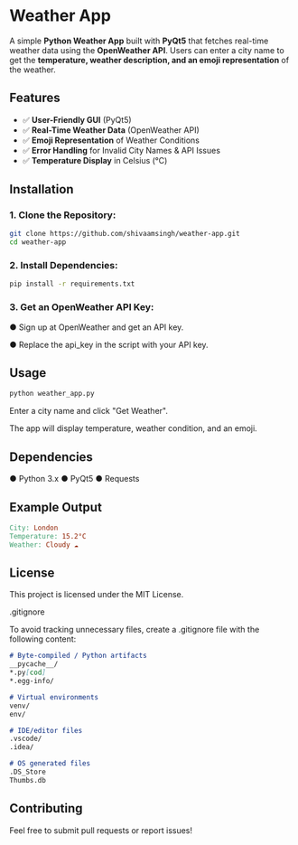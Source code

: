# Weather App

A simple **Python Weather App** built with **PyQt5** that fetches real-time weather data using the **OpenWeather API**. Users can enter a city name to get the **temperature, weather description, and an emoji representation** of the weather.

## Features

- ✅ **User-Friendly GUI** (PyQt5)
- ✅ **Real-Time Weather Data** (OpenWeather API)
- ✅ **Emoji Representation** of Weather Conditions
- ✅ **Error Handling** for Invalid City Names & API Issues
- ✅ **Temperature Display** in Celsius (°C)

## Installation

### 1. Clone the Repository:
```bash
git clone https://github.com/shivaamsingh/weather-app.git
cd weather-app
```
### 2. Install Dependencies:
```bash
pip install -r requirements.txt
```
### 3. Get an OpenWeather API Key:
● Sign up at OpenWeather and get an API key.

● Replace the api_key in the script with your API key.

## Usage
```bash
python weather_app.py
```
Enter a city name and click "Get Weather".

The app will display temperature, weather condition, and an emoji.

## Dependencies
● Python 3.x
● PyQt5
● Requests

## Example Output
```makefile
City: London
Temperature: 15.2°C
Weather: Cloudy ☁️
```

## License
This project is licensed under the MIT License.

.gitignore

To avoid tracking unnecessary files, create a .gitignore file with the following content:
```markdown
# Byte-compiled / Python artifacts
__pycache__/
*.py[cod]
*.egg-info/

# Virtual environments
venv/
env/

# IDE/editor files
.vscode/
.idea/

# OS generated files
.DS_Store
Thumbs.db
```

## Contributing
Feel free to submit pull requests or report issues!

